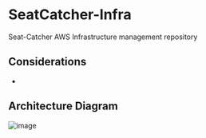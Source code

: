 # SeatCatcher-Infra
Seat-Catcher AWS Infrastructure management repository

## Considerations
- 

## Architecture Diagram
![image](https://github.com/user-attachments/assets/750000f6-bb7a-4599-8744-642faa747629)
